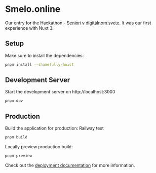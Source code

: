 # Smelo.online

Our entry for the Hackathon - [Seniori v digitálnom svete](https://www.hacknime.to/digitalni_seniori/). It was our first experience with Nuxt 3.

## Setup

Make sure to install the dependencies:

```bash
pnpm install --shamefully-hoist
```

## Development Server

Start the development server on http://localhost:3000

```bash
pnpm dev
```

## Production

Build the application for production:
Railway test

```bash
pnpm build
```

Locally preview production build:

```bash
pnpm preview
```

Check out the [deployment documentation](https://nuxt.com/docs/getting-started/deployment) for more information.
